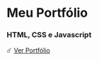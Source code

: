 # Meu Portfólio 
### HTML, CSS e Javascript
☄️ <a href="https://vxt0r.github.io/portfolio/" target="_blank" rel="noopener noreferrer">Ver Portfólio</a>


